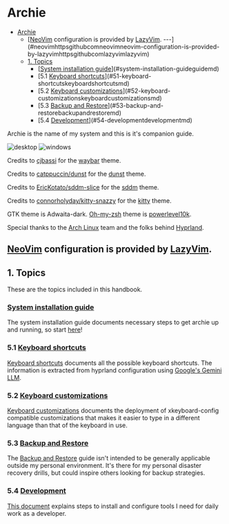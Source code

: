 # Archie

<!--toc:start-->
- [Archie](#archie)
  - [[NeoVim](https://github.com/neovim/neovim) configuration is provided by
[LazyVim](https://github.com/LazyVim/LazyVim).
---](#neovimhttpsgithubcomneovimneovim-configuration-is-provided-by-lazyvimhttpsgithubcomlazyvimlazyvim)
  - [1. Topics](#1-topics)
    - [[System installation guide](./GUIDE.md)](#system-installation-guideguidemd)
    - [5.1 [Keyboard shortcuts](./KEYBOARD_SHORTCUTS.md)](#51-keyboard-shortcutskeyboardshortcutsmd)
    - [5.2 [Keyboard customizations](./KEYBOARD_CUSTOMIZATIONS.md)](#52-keyboard-customizationskeyboardcustomizationsmd)
    - [5.3 [Backup and Restore](./BACKUP_AND_RESTORE.md)](#53-backup-and-restorebackupandrestoremd)
    - [5.4 [Development](./DEVELOPMENT.md)](#54-developmentdevelopmentmd)
<!--toc:end-->

Archie is the name of my system and this is it's companion guide.

![desktop](docs/assets/desktop.png)
![windows](docs/assets/windows-opened.png)

Credits to
[cjbassi](https://github.com/cjbassi/config/tree/master/.config/waybar) for the
[waybar](https://github.com/Alexays/Waybar) theme.

Credits to [catppuccin/dunst](https://github.com/catppuccin/dunst) for the
[dunst](https://github.com/dunst-project/dunst) theme.

Credits to [EricKotato/sddm-slice](https://github.com/EricKotato/sddm-slice)
for the [sddm](https://github.com/sddm/sddm) theme.

Credits to
[connorholyday/kitty-snazzy](https://github.com/connorholyday/kitty-snazzy) for
the [kitty](https://github.com/kovidgoyal/kitty) theme.

GTK theme is Adwaita-dark. [Oh-my-zsh](https://github.com/ohmyzsh/ohmyzsh/)
theme is [powerlevel10k](https://github.com/romkatv/powerlevel10k).

Special thanks to the [Arch Linux](https://archlinux.org/) team and the folks
behind [Hyprland](https://hypr.land/).

[NeoVim](https://github.com/neovim/neovim) configuration is provided by
[LazyVim](https://github.com/LazyVim/LazyVim).
---

## 1. Topics

These are the topics included in this handbook.

### [System installation guide](./GUIDE.md)

The system installation guide documents necessary steps to get archie up and running, so start [here](./GUIDE.md)!

### 5.1 [Keyboard shortcuts](./KEYBOARD_SHORTCUTS.md)

[Keyboard shortcuts](KEYBOARD_SHORTCUTS.md) documents all the possible keyboard
shortcuts. The information is extracted from hyprland configuration using
[Google's Gemini LLM](https://gemini.google.com).

### 5.2 [Keyboard customizations](./KEYBOARD_CUSTOMIZATIONS.md)

[Keyboard customizations](KEYBOARD_CUSTOMIZATIONS.md) documents the deployment
of xkeyboard-config compatible customizations that makes it easier to type in a
different language than that of the keyboard in use.

### 5.3 [Backup and Restore](./BACKUP_AND_RESTORE.md)

The [Backup and Restore](BACKUP_AND_RESTORE.md) guide isn't intended to be
generally applicable outside my personal environment. It's there for my
personal disaster recovery drills, but could inspire others looking for backup
strategies.

### 5.4 [Development](./DEVELOPMENT.md)

[This document](DEVELOPMENT.md) explains steps to install and configure
tools I need for daily work as a developer.
